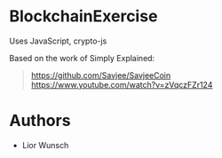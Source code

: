 # BlockchainExercise

Uses JavaScript, crypto-js

Based on the work of Simply Explained:</br>
> https://github.com/Savjee/SavjeeCoin</br>
> https://www.youtube.com/watch?v=zVqczFZr124

# Authors
- Lior Wunsch
